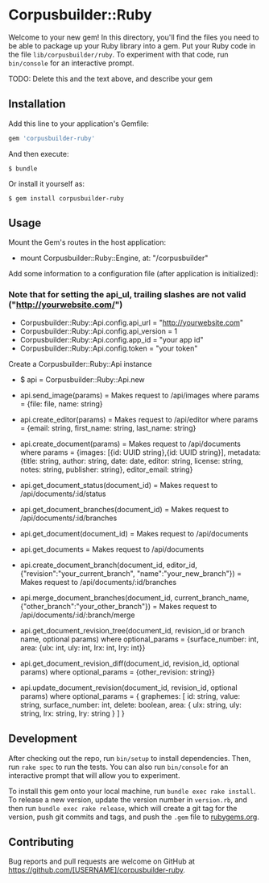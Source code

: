 # Corpusbuilder::Ruby

Welcome to your new gem! In this directory, you'll find the files you need to be able to package up your Ruby library into a gem. Put your Ruby code in the file `lib/corpusbuilder/ruby`. To experiment with that code, run `bin/console` for an interactive prompt.

TODO: Delete this and the text above, and describe your gem

## Installation

Add this line to your application's Gemfile:

```ruby
gem 'corpusbuilder-ruby'
```

And then execute:

    $ bundle

Or install it yourself as:

    $ gem install corpusbuilder-ruby

## Usage
Mount the Gem's routes in the host application:
* mount Corpusbuilder::Ruby::Engine, at: "/corpusbuilder"

Add some information to a configuration file (after application is initialized):
### Note that for setting the api_ul, trailing slashes are not valid ("http://yourwebsite.com/")
* Corpusbuilder::Ruby::Api.config.api_url = "http://yourwebsite.com"
* Corpusbuilder::Ruby::Api.config.api_version = 1
* Corpusbuilder::Ruby::Api.config.app_id = "your app id"
* Corpusbuilder::Ruby::Api.config.token = "your token"

Create a Corpusbuilder::Ruby::Api instance
* $ api = Corpusbuilder::Ruby::Api.new

* api.send_image(params) = Makes request to /api/images
  where params = {file: file, name: string} 
* api.create_editor(params) = Makes request to /api/editor
  where params = {email: string, first_name: string, last_name: string}

* api.create_document(params) = Makes request to /api/documents
  where params = {images: [{id: UUID string},{id: UUID string}], metadata: {title: string, author: string, date: date, editor: string, license: string, notes: string, publisher: string}, editor_email: string}
* api.get_document_status(document_id) = Makes request to /api/documents/:id/status
* api.get_document_branches(document_id) = Makes request to /api/documents/:id/branches
* api.get_document(document_id) = Makes request to /api/documents
* api.get_documents = Makes request to /api/documents

* api.create_document_branch(document_id, editor_id, {"revision":"your_current_branch", "name":"your_new_branch"}) = Makes request to /api/documents/:id/branches 
* api.merge_document_branches(document_id, current_branch_name, {"other_branch":"your_other_branch"}) = Makes request to /api/documents/:id/:branch/merge
* api.get_document_revision_tree(document_id, revision_id or branch name, optional params)
  where optional_params = {surface_number: int, area: {ulx: int, uly: int, lrx: int, lry: int}}
* api.get_document_revision_diff(document_id, revision_id, optional params)
  where optional_params = {other_revision: string}}
* api.update_document_revision(document_id, revision_id, optional params)
  where optional_params = { graphemes: [ id: string,
                                value: string,
                       surface_number: int,
                               delete: boolean,
                                 area: { ulx: string,
                                         uly: string,
                                         lrx: string,
                                         lry: string
                                       }
                                 ]
                          } 

## Development

After checking out the repo, run `bin/setup` to install dependencies. Then, run `rake spec` to run the tests. You can also run `bin/console` for an interactive prompt that will allow you to experiment.

To install this gem onto your local machine, run `bundle exec rake install`. To release a new version, update the version number in `version.rb`, and then run `bundle exec rake release`, which will create a git tag for the version, push git commits and tags, and push the `.gem` file to [rubygems.org](https://rubygems.org).

## Contributing

Bug reports and pull requests are welcome on GitHub at https://github.com/[USERNAME]/corpusbuilder-ruby.
